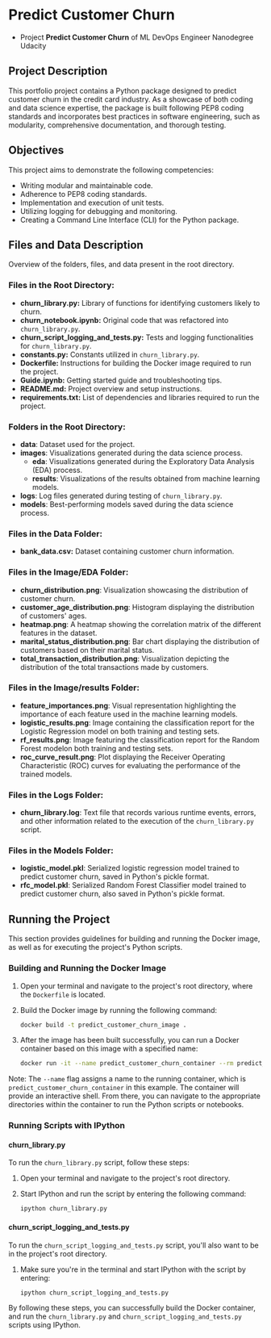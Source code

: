 # Predict Customer Churn

- Project **Predict Customer Churn** of ML DevOps Engineer Nanodegree Udacity

## Project Description
This portfolio project contains a Python package designed to predict customer churn in the credit card industry. As a showcase of both coding and data science expertise, the package is built following PEP8 coding standards and incorporates best practices in software engineering, such as modularity, comprehensive documentation, and thorough testing.

## Objectives
This project aims to demonstrate the following competencies:

- Writing modular and maintainable code.
- Adherence to PEP8 coding standards.
- Implementation and execution of unit tests.
- Utilizing logging for debugging and monitoring.
- Creating a Command Line Interface (CLI) for the Python package.

## Files and Data Description
Overview of the folders, files, and data present in the root directory.

### Files in the Root Directory:
- **churn_library.py:** Library of functions for identifying customers likely to churn.
- **churn_notebook.ipynb:** Original code that was refactored into `churn_library.py`.
- **churn_script_logging_and_tests.py:** Tests and logging functionalities for `churn_library.py`.
- **constants.py:** Constants utilized in `churn_library.py`.
- **Dockerfile:** Instructions for building the Docker image required to run the project.
- **Guide.ipynb:** Getting started guide and troubleshooting tips.
- **README.md:** Project overview and setup instructions.
- **requirements.txt:** List of dependencies and libraries required to run the project.

### Folders in the Root Directory:
- **data**: Dataset used for the project.
- **images**: Visualizations generated during the data science process.
  - **eda**: Visualizations generated during the Exploratory Data Analysis (EDA) process.
  - **results**: Visualizations of the results obtained from machine learning models.
- **logs**: Log files generated during testing of `churn_library.py`.
- **models**: Best-performing models saved during the data science process.

### Files in the Data Folder:
- **bank_data.csv:** Dataset containing customer churn information.

### Files in the Image/EDA Folder:
- **churn_distribution.png**: Visualization showcasing the distribution of customer churn.
- **customer_age_distribution.png**: Histogram displaying the distribution of customers' ages.
- **heatmap.png**: A heatmap showing the correlation matrix of the different features in the dataset.
- **marital_status_distribution.png**: Bar chart displaying the distribution of customers based on their marital status.
- **total_transaction_distribution.png**: Visualization depicting the distribution of the total transactions made by customers.

### Files in the Image/results Folder:
- **feature_importances.png**: Visual representation highlighting the importance of each feature used in the machine learning models.
- **logistic_results.png**: Image containing the classification report for the Logistic Regression model on both training and testing sets.
- **rf_results.png**: Image featuring the classification report for the Random Forest modelon both training and testing sets.
- **roc_curve_result.png**: Plot displaying the Receiver Operating Characteristic (ROC) curves for evaluating the performance of the trained models.

### Files in the Logs Folder:
- **churn_library.log**: Text file that records various runtime events, errors, and other information related to the execution of the `churn_library.py` script.

### Files in the Models Folder:
- **logistic_model.pkl**: Serialized logistic regression model trained to predict customer churn, saved in Python's pickle format.
- **rfc_model.pkl**: Serialized Random Forest Classifier model trained to predict customer churn, also saved in Python's pickle format.


## Running the Project

This section provides guidelines for building and running the Docker image, as well as for executing the project's Python scripts.

### Building and Running the Docker Image

1. Open your terminal and navigate to the project's root directory, where the `Dockerfile` is located.

2. Build the Docker image by running the following command:
    ```bash
    docker build -t predict_customer_churn_image .
    ```

3. After the image has been built successfully, you can run a Docker container based on this image with a specified name:
    ```bash
    docker run -it --name predict_customer_churn_container --rm predict_customer_churn_image
    ```

Note: The `--name` flag assigns a name to the running container, which is `predict_customer_churn_container` in this example. The container will provide an interactive shell. From there, you can navigate to the appropriate directories within the container to run the Python scripts or notebooks.

### Running Scripts with IPython

#### churn_library.py
To run the `churn_library.py` script, follow these steps:

1. Open your terminal and navigate to the project's root directory.

2. Start IPython and run the script by entering the following command:
    ```bash
    ipython churn_library.py
    ```

#### churn_script_logging_and_tests.py
To run the `churn_script_logging_and_tests.py` script, you'll also want to be in the project's root directory.

1. Make sure you're in the terminal and start IPython with the script by entering:
    ```bash
    ipython churn_script_logging_and_tests.py
    ```

By following these steps, you can successfully build the Docker container, and run the `churn_library.py` and `churn_script_logging_and_tests.py` scripts using IPython.


